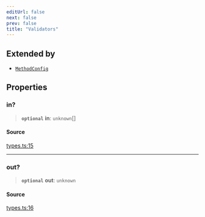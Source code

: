 ```yaml
---
editUrl: false
next: false
prev: false
title: "Validators"
---
```


## Extended by

- [`MethodConfig`](MethodConfig.md)

## Properties

### in?

> **`optional`** **in**: `unknown`[]

#### Source

[types.ts:15](https://github.com/chord-ts/rpc/blob/d3d88c3/src/types.ts#L15)

***

### out?

> **`optional`** **out**: `unknown`

#### Source

[types.ts:16](https://github.com/chord-ts/rpc/blob/d3d88c3/src/types.ts#L16)
